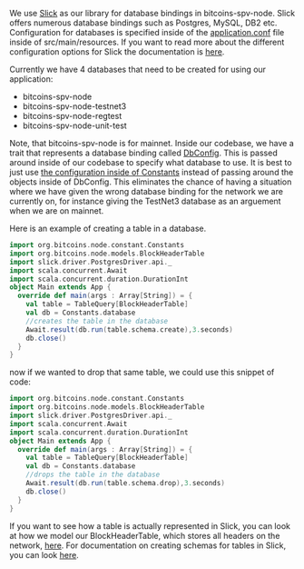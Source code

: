 We use [Slick](http://slick.lightbend.com/) as our library for database bindings in bitcoins-spv-node. Slick offers numerous database bindings such as Postgres, MySQL, DB2 etc. Configuration for databases is specified inside of the [application.conf](https://github.com/bitcoin-s/bitcoin-s-spv-node/blob/master/src/main/resources/application.conf#L14-L63) file inside of src/main/resources. If you want to read more about the different configuration options for Slick the documentation is [here](http://slick.lightbend.com/doc/3.1.1/database.html).

Currently we have 4 databases that need to be created for using our application: 
* bitcoins-spv-node
* bitcoins-spv-node-testnet3
* bitcoins-spv-node-regtest
* bitcoins-spv-node-unit-test

Note, that bitcoins-spv-node is for mainnet. Inside our codebase, we have a trait that represents a database binding called [DbConfig](https://github.com/bitcoin-s/bitcoin-s-spv-node/blob/master/src/main/scala/org/bitcoins/spvnode/constant/DbConfig.scala). This is passed around inside of our codebase to specify what database to use. It is best to just use [the configuration inside of Constants](https://github.com/bitcoin-s/bitcoin-s-spv-node/blob/master/src/main/scala/org/bitcoins/spvnode/constant/Constants.scala#L32) instead of passing around the objects inside of DbConfig. This eliminates the chance of having a situation where we have given the wrong database binding for the network we are currently on, for instance giving the TestNet3 database as an arguement when we are on mainnet. 

Here is an example of creating a table in a database. 

```scala
import org.bitcoins.node.constant.Constants
import org.bitcoins.node.models.BlockHeaderTable
import slick.driver.PostgresDriver.api._
import scala.concurrent.Await
import scala.concurrent.duration.DurationInt
object Main extends App {
  override def main(args : Array[String]) = {
    val table = TableQuery[BlockHeaderTable]
    val db = Constants.database
    //creates the table in the database
    Await.result(db.run(table.schema.create),3.seconds)
    db.close()
  }
}
```

now if we wanted to drop that same table, we could use this snippet of code: 

```scala 
import org.bitcoins.node.constant.Constants
import org.bitcoins.node.models.BlockHeaderTable
import slick.driver.PostgresDriver.api._
import scala.concurrent.Await
import scala.concurrent.duration.DurationInt
object Main extends App {
  override def main(args : Array[String]) = {
    val table = TableQuery[BlockHeaderTable]
    val db = Constants.database
    //drops the table in the database
    Await.result(db.run(table.schema.drop),3.seconds)
    db.close()
  }
}
```

If you want to see how a table is actually represented in Slick, you can look at how we model our BlockHeaderTable, which stores all headers on the network, [here](https://github.com/bitcoin-s/bitcoin-s-spv-node/blob/master/src/main/scala/org/bitcoins/spvnode/models/BlockHeaderTable.scala). For documentation on creating schemas for tables in Slick, you can look [here](http://slick.lightbend.com/doc/3.1.1/schemas.html).

